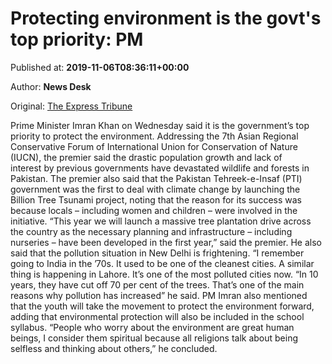 
# Protecting environment is the govt's top priority: PM

Published at: **2019-11-06T08:36:11+00:00**

Author: **News Desk**

Original: [The Express Tribune](https://tribune.com.pk/story/2094527/1-protecting-environment-govts-top-priority-pm/)

Prime Minister Imran Khan on Wednesday said it is the government’s top priority to protect the environment.
Addressing the 7th Asian Regional Conservative Forum of International Union for Conservation of Nature (IUCN), the premier said the drastic population growth and lack of interest by previous governments have devastated wildlife and forests in Pakistan.
The premier also said that the Pakistan Tehreek-e-Insaf (PTI) government was the first to deal with climate change by launching the Billion Tree Tsunami project, noting that the reason for its success was because locals – including women and children – were involved in the initiative.
“This year we will launch a massive tree plantation drive across the country as the necessary planning and infrastructure – including nurseries – have been developed in the first year,” said the premier.
He also said that the pollution situation in New Delhi is frightening.
“I remember going to India in the ’70s. It used to be one of the cleanest cities. A similar thing is happening in Lahore. It’s one of the most polluted cities now.
“In 10 years, they have cut off 70 per cent of the trees. That’s one of the main reasons why pollution has increased” he said.
PM Imran also mentioned that the youth will take the movement to protect the environment forward, adding that environmental protection will also be included in the school syllabus.
“People who worry about the environment are great human beings, I consider them spiritual because all religions talk about being selfless and thinking about others,” he concluded.
 
